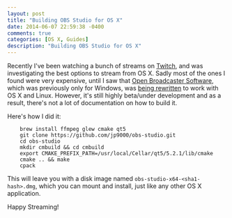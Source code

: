 ```yaml
---
layout: post
title: "Building OBS Studio for OS X"
date: 2014-06-07 22:59:38 -0400
comments: true
categories: [OS X, Guides]
description: "Building OBS Studio for OS X"
---
```


Recently I've been watching a bunch of streams on [Twitch](http://www.twitch.tv/), and was investigating the best options to stream from OS X. Sadly most of the ones I found were very expensive, until I saw that [Open Broadcaster Software](http://obsproject.com/), which was previously only for Windows, was [being rewritten](https://github.com/jp9000/obs-studio) to work with OS X and Linux. However, it's still highly beta/under development and as a result, there's not a lot of documentation on how to build it.

Here's how I did it:

```
	brew install ffmpeg glew cmake qt5
	git clone https://github.com/jp9000/obs-studio.git
	cd obs-studio
	mkdir cmbuild && cd cmbuild
	export CMAKE_PREFIX_PATH=/usr/local/Cellar/qt5/5.2.1/lib/cmake
	cmake .. && make
	cpack
```

This will leave you with a disk image named `obs-studio-x64-<sha1-hash>.dmg`, which you can mount and install, just like any other OS X application.

Happy Streaming!